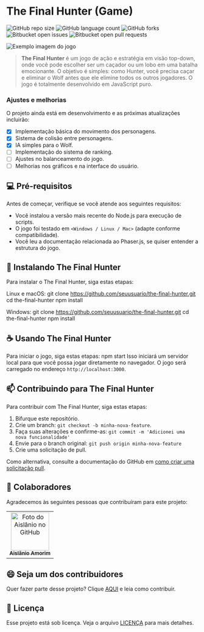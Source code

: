# The Final Hunter (Game)

![GitHub repo size](https://img.shields.io/github/repo-size/iuricode/README-template?style=for-the-badge) ![GitHub language count](https://img.shields.io/github/languages/count/iuricode/README-template?style=for-the-badge) ![GitHub forks](https://img.shields.io/github/forks/iuricode/README-template?style=for-the-badge) ![Bitbucket open issues](https://img.shields.io/bitbucket/issues/iuricode/README-template?style=for-the-badge) ![Bitbucket open pull requests](https://img.shields.io/bitbucket/pr-raw/iuricode/README-template?style=for-the-badge)

<img src="imagem.png" alt="Exemplo imagem do jogo">

> **The Final Hunter** é um jogo de ação e estratégia em visão top-down, onde você pode escolher ser um caçador ou um lobo em uma batalha emocionante. O objetivo é simples: como Hunter, você precisa caçar e eliminar o Wolf antes que ele elimine todos os outros jogadores. O jogo é totalmente desenvolvido em JavaScript puro.

### Ajustes e melhorias
O projeto ainda está em desenvolvimento e as próximas atualizações incluirão:
- [x] Implementação básica do movimento dos personagens.
- [x] Sistema de colisão entre personagens.
- [x] IA simples para o Wolf.
- [ ] Implementação do sistema de ranking.
- [ ] Ajustes no balanceamento do jogo.
- [ ] Melhorias nos gráficos e na interface do usuário.

## 💻 Pré-requisitos
Antes de começar, verifique se você atende aos seguintes requisitos:
- Você instalou a versão mais recente do Node.js para execução de scripts.
- O jogo foi testado em `<Windows / Linux / Mac>` (adapte conforme compatibilidade).
- Você leu a documentação relacionada ao Phaser.js, se quiser entender a estrutura do jogo.

## 🚀 Instalando The Final Hunter
Para instalar o The Final Hunter, siga estas etapas:

Linux e macOS:
git clone https://github.com/seuusuario/the-final-hunter.git
cd the-final-hunter
npm install

Windows:
git clone https://github.com/seuusuario/the-final-hunter.git
cd the-final-hunter
npm install

## ☕ Usando The Final Hunter
Para iniciar o jogo, siga estas etapas:
npm start
Isso iniciará um servidor local para que você possa jogar diretamente no navegador. O jogo será carregado no endereço `http://localhost:3000`.

## 📫 Contribuindo para The Final Hunter
Para contribuir com The Final Hunter, siga estas etapas:
1. Bifurque este repositório.
2. Crie um branch: `git checkout -b minha-nova-feature`.
3. Faça suas alterações e confirme-as: `git commit -m 'Adicionei uma nova funcionalidade'`
4. Envie para o branch original: `git push origin minha-nova-feature`
5. Crie uma solicitação de pull.

Como alternativa, consulte a documentação do GitHub em [como criar uma solicitação pull](https://help.github.com/en/github/collaborating-with-issues-and-pull-requests/creating-a-pull-request).

## 🤝 Colaboradores
Agradecemos às seguintes pessoas que contribuíram para este projeto:
<table>
  <tr>
    <td align="center">
      <a href="https://github.com/Aislanio" title="Aislânio Amorim">
        <img src="https://avatars.githubusercontent.com/u/69637616?v=4" width="100px;" alt="Foto do Aislânio no GitHub"/><br>
        <sub>
          <b>Aislânio Amorim</b>
        </sub>
      </a>
    </td>
  </tr>
</table>

## 😄 Seja um dos contribuidores
Quer fazer parte desse projeto? Clique [AQUI](CONTRIBUTING.md) e leia como contribuir.

## 📝 Licença
Esse projeto está sob licença. Veja o arquivo [LICENÇA](LICENSE.md) para mais detalhes.
